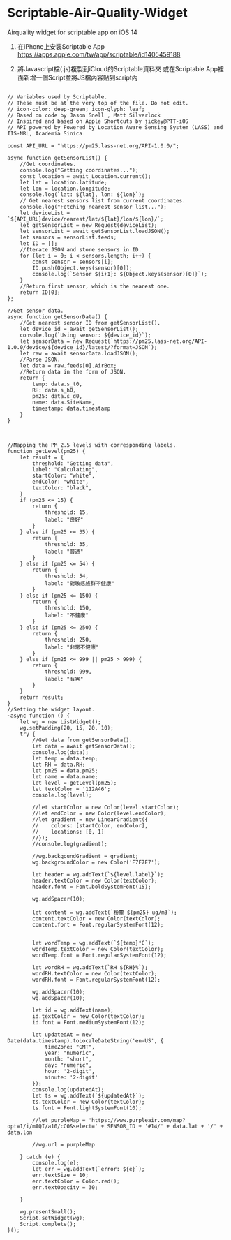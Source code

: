 # Scriptable-Air-Quality-Widget
Airquality widget for scriptable app on iOS 14

1. 在iPhone上安裝Scriptable App
https://apps.apple.com/tw/app/scriptable/id1405459188

2. 將Javascript檔(.js)複製到iCloud的Scriptable資料夾
或在Scriptable App裡面新增一個Script並將JS檔內容貼到script內

<pre><code>
// Variables used by Scriptable.
// These must be at the very top of the file. Do not edit.
// icon-color: deep-green; icon-glyph: leaf;
// Based on code by Jason Snell <jsnell@sixcolors.com>, Matt Silverlock
// Inspired and based on Apple Shortcuts by jickey@PTT-iOS
// API powered by Powered by Location Aware Sensing System (LASS) and IIS-NRL, Academia Sinica 

const API_URL = "https://pm25.lass-net.org/API-1.0.0/";

async function getSensorList() {
    //Get coordinates.
    console.log("Getting coordinates...");
    const location = await Location.current();
    let lat = location.latitude;
    let lon = location.longitude;
    console.log(`lat: ${lat}, lon: ${lon}`);
    // Get nearest sensors list from current coordinates.
    console.log("Fetching nearest sensor list...");
    let deviceList = `${API_URL}device/nearest/lat/${lat}/lon/${lon}/`;
    let getSensorList = new Request(deviceList);
    let sensorList = await getSensorList.loadJSON();
    let sensors = sensorList.feeds;
    let ID = [];
    //Iterate JSON and store sensors in ID.
    for (let i = 0; i < sensors.length; i++) {
        const sensor = sensors[i];
        ID.push(Object.keys(sensor)[0]);
        console.log(`Sensor ${i+1}: ${Object.keys(sensor)[0]}`);
    }
    //Return first sensor, which is the nearest one.
    return ID[0];
};

//Get sensor data.
async function getSensorData() {
    //Get nearest sensor ID from getSensorList().
    let device_id = await getSensorList();
    console.log(`Using sensor: ${device_id}`);
    let sensorData = new Request(`https://pm25.lass-net.org/API-1.0.0/device/${device_id}/latest/?format=JSON`);
    let raw = await sensorData.loadJSON();
    //Parse JSON.
    let data = raw.feeds[0].AirBox;
    //Return data in the form of JSON.
    return {
        temp: data.s_t0,
        RH: data.s_h0,
        pm25: data.s_d0,
        name: data.SiteName,
        timestamp: data.timestamp
    }
}



//Mapping the PM 2.5 levels with corresponding labels.
function getLevel(pm25) {
    let result = {
        threshold: "Getting data",
        label: "Calculating",
        startColor: "white",
        endColor: "white",
        textColor: "black",
    }
    if (pm25 <= 15) {
        return {
            threshold: 15,
            label: "良好"
        }
    } else if (pm25 <= 35) {
        return {
            threshold: 35,
            label: "普通"
        }
    } else if (pm25 <= 54) {
        return {
            threshold: 54,
            label: "對敏感族群不健康"
        }
    } else if (pm25 <= 150) {
        return {
            threshold: 150,
            label: "不健康"
        }
    } else if (pm25 <= 250) {
        return {
            threshold: 250,
            label: "非常不健康"
        }
    } else if (pm25 <= 999 || pm25 > 999) {
        return {
            threshold: 999,
            label: "有害"
        }
    }
    return result;
}
//Setting the widget layout.
~async function () {
    let wg = new ListWidget();
    wg.setPadding(20, 15, 20, 10);
    try {
        //Get data from getSensorData().
        let data = await getSensorData();
        console.log(data);
        let temp = data.temp;
        let RH = data.RH;
        let pm25 = data.pm25;
        let name = data.name;
        let level = getLevel(pm25);
        let textColor = '112A46';
        console.log(level);

        //let startColor = new Color(level.startColor);
        //let endColor = new Color(level.endColor);
        //let gradient = new LinearGradient({
        //    colors: [startColor, endColor],
        //    locations: [0, 1]
        //});
        //console.log(gradient);

        //wg.backgoundGradient = gradient;
        wg.backgroundColor = new Color('F7F7F7');

        let header = wg.addText(`${level.label}`);
        header.textColor = new Color(textColor);
        header.font = Font.boldSystemFont(15);

        wg.addSpacer(10);

        let content = wg.addText(`粉塵 ${pm25} ug/m3`);
        content.textColor = new Color(textColor);
        content.font = Font.regularSystemFont(12);


        let wordTemp = wg.addText(`${temp}°C`);
        wordTemp.textColor = new Color(textColor);
        wordTemp.font = Font.regularSystemFont(12);

        let wordRH = wg.addText(`RH ${RH}%`);
        wordRH.textColor = new Color(textColor);
        wordRH.font = Font.regularSystemFont(12);

        wg.addSpacer(10);
        wg.addSpacer(10);

        let id = wg.addText(name);
        id.textColor = new Color(textColor);
        id.font = Font.mediumSystemFont(12);

        let updatedAt = new Date(data.timestamp).toLocaleDateString('en-US', {
            timeZone: "GMT",
            year: "numeric",
            month: "short",
            day: "numeric",
            hour: '2-digit',
            minute: '2-digit'
        });
        console.log(updatedAt);
        let ts = wg.addText(`${updatedAt}`);
        ts.textColor = new Color(textColor);
        ts.font = Font.lightSystemFont(10);

        //let purpleMap = 'https://www.purpleair.com/map?opt=1/i/mAQI/a10/cC0&select=' + SENSOR_ID + '#14/' + data.lat + '/' + data.lon

        //wg.url = purpleMap

    } catch (e) {
        console.log(e);
        let err = wg.addText(`error: ${e}`);
        err.textSize = 10;
        err.textColor = Color.red();
        err.textOpacity = 30;

    }

    wg.presentSmall();
    Script.setWidget(wg);
    Script.complete();
}();
</pre></code>
